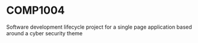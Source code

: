 # COMP1004
Software development lifecycle project for a single page application based around a cyber security theme
